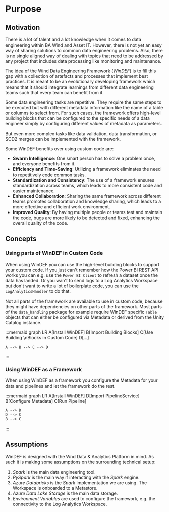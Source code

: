 # Purpose

## Motivation

There is a lot of talent and a lot knowledge when it comes to data engineering
within BA Wind and Asset IT. However, there is not yet an easy way of sharing
solutions to common data engineering problems. Also, there is no single aligned
way of dealing with topics that need to be addressed by any project that
includes data processing like monitoring and maintenance.

The idea of the Wind Data Engineering Framework (*WinDEF*) is to fill this gap
with a collection of artefacts and processes that implement best practices. It
is meant to be an evolutionary developing framework which means that it should
integrate learnings from different data engineering teams such that every team
can benefit from it.

Some data engineering tasks are repetitive. They require the same steps to be
executed but with different metadata information like the name of a table or
columns to select from. For such cases, the framework offers high-level building
blocks that can be configured to the specific needs of a data engineer simply by
configuring different values of metadata as parameters.

But even more complex tasks like data validation, data transformation, or SCD2
merges can be implemented with the framework.

Some WinDEF benefits over using custom code are:

- **Swarm Intelligence**: One smart person has to solve a problem once, and
  everyone benefits from it.
- **Efficiency and Time-Saving**: Utilizing a framework eliminates the need to
  repetitively code common tasks.
- **Standardization and Consistency**: The use of a framework ensures
  standardization across teams, which leads to more consistent code and easier
  maintenance.
- **Enhanced Collaboration**: Sharing the same framework across different teams
  promotes collaboration and knowledge sharing, which leads to a more effective
  and efficient work environment.
- **Improved Quality**: By having multiple people or teams test and maintain the
  code, bugs are more likely to be detected and fixed, enhancing the overall
  quality of the code.

## Concepts

### Using parts of WinDEF in Custom Code

When using WinDEF you can use the high-level building blocks to support your
custom code. If you just can't remember how the Power BI REST API works you can
e.g. use the `Power BI Client` to refresh a dataset once the data has landed. Or
you wan't to send logs to a Log Analytics Workspace but don't want to write a
lot of boilerplate code, you can use the `LogAnalyticsHandler` to do that.

Not all parts of the framework are available to use in custom code, because they
might have dependencies on other parts of the framework. Most parts of the
`data_handling` package for example require WinDEF specific `Table` objects that
can either be configured via Metadata or derived from the Unity Catalog
instance.

:::mermaid
graph LR
    A[Install WinDEF]
    B[Import Building Blocks]
    C[Use Building \nBlocks in Custom Code]
    D[...]

    A --> B --> C --> D
:::

### Using WinDEF as a Framework

When using WinDEF as a framework you configure the Metadata for your data and
pipelines and let the framework do the rest.

:::mermaid
graph LR
    A[Install WinDEF]
    D[Import PipelineService]
    B[Configure Metadata]
    C[Run Pipeline]

    A --> D
    D --> C
    B --> C
:::

## Assumptions

WinDEF is designed with the Wnd Data & Analytics Platform in mind. As such it is
making some assumptions on the surrounding technical setup:

1. *Spark* is the main data engineering tool.
2. *PySpark* is the main way if interacting with the *Spark* engine.
3. *Azure Databricks* is the *Spark* implementation we are using. The Workspace
   is onboarded to a Metastore.
4. *Azure Data Lake Storage* is the main data storage.
5. *Environment Variables* are used to configure the framework, e.g. the
   connectivity to the Log Analytics Workspace.
